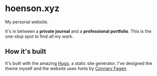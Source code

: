 # hoenson.xyz

My personal website. 

It's in between a **private journal** and a **professional portfolio**.
This is the one-stop spot to find *all* my work.

## How it's built

It's built with the amazing [Hugo](https://gohugo.io/), a static site generator.
I've designed the theme myself and the website uses fonts by [Connary Fagen](https://connary.com/).
